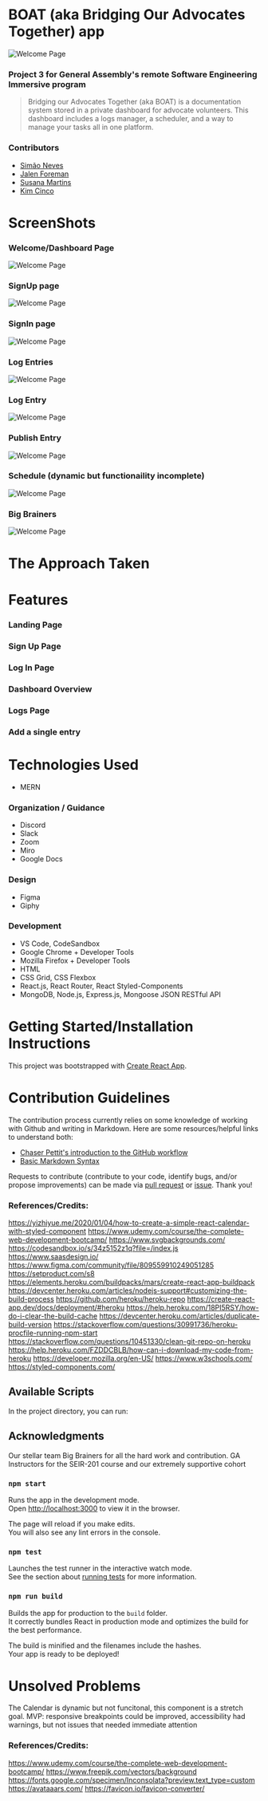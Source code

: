 # BOAT (aka Bridging Our Advocates Together) app

<img src="./src/images/HomePage.png" alt="Welcome Page">

### Project 3 for General Assembly's remote Software Engineering Immersive program

> Bridging our Advocates Together (aka BOAT) is a documentation system stored in a private dashboard for advocate volunteers. This dashboard includes a logs manager, a scheduler, and a way to manage your tasks all in one platform.

### Contributors

- [Simão Neves](https://github.com/Nevsimao03)
- [Jalen Foreman](https://github.com/Jalen-Foreman)
- [Susana Martins](https://github.com/5usana)
- [Kim Cinco](https://github.com/kccrtv)

# ScreenShots

### Welcome/Dashboard Page

<img src="./src/images/WelcomePage.png" alt="Welcome Page">

### SignUp page

<img src="./src/images/SignUp.png" alt="Welcome Page">

### SignIn page

<img src="./src/images/SignInPage.png" alt="Welcome Page">

### Log Entries

<img src="./src/images/LogEntries.png" alt="Welcome Page">

### Log Entry

<img src="./src/images/LogEntry.png" alt="Welcome Page">

### Publish Entry

<img src="./src/images/PublishEntry.png" alt="Welcome Page">

### Schedule (dynamic but functionaility incomplete)

<img src="./src/images/Dashboard.png" alt="Welcome Page">

### Big Brainers

<img src="./src/images/BigBrainers.png" alt="Welcome Page">

# The Approach Taken

# Features

### Landing Page

### Sign Up Page

### Log In Page

### Dashboard Overview

### Logs Page

### Add a single entry

# Technologies Used

- MERN

### Organization / Guidance

- Discord
- Slack
- Zoom
- Miro
- Google Docs

### Design

- Figma
- Giphy

### Development

- VS Code, CodeSandbox
- Google Chrome + Developer Tools
- Mozilla Firefox + Developer Tools
- HTML
- CSS Grid, CSS Flexbox
- React.js, React Router, React Styled-Components
- MongoDB, Node.js, Express.js, Mongoose JSON RESTful API

# Getting Started/Installation Instructions

This project was bootstrapped with [Create React App](https://github.com/facebook/create-react-app).

# Contribution Guidelines

The contribution process currently relies on some knowledge of working with Github and writing in Markdown. Here are some resources/helpful links to understand both:

- [Chaser Pettit's introduction to the GitHub workflow](https://gist.github.com/Chaser324/ce0505fbed06b947d962)
- [Basic Markdown Syntax](https://www.markdownguide.org/basic-syntax/)

Requests to contribute (contribute to your code, identify bugs, and/or propose improvements) can be made via [pull request](https://github.com/big-brainers/boat-frontend/compare) or [issue](https://github.com/big-brainers/boat-frontend/issues/new/choose). Thank you!

### References/Credits:

https://yizhiyue.me/2020/01/04/how-to-create-a-simple-react-calendar-with-styled-component
https://www.udemy.com/course/the-complete-web-development-bootcamp/
https://www.svgbackgrounds.com/
https://codesandbox.io/s/34z5152z1q?file=/index.js
https://www.saasdesign.io/
https://www.figma.com/community/file/809559910249051285
https://setproduct.com/s8
https://elements.heroku.com/buildpacks/mars/create-react-app-buildpack
https://devcenter.heroku.com/articles/nodejs-support#customizing-the-build-process
https://github.com/heroku/heroku-repo
https://create-react-app.dev/docs/deployment/#heroku
https://help.heroku.com/18PI5RSY/how-do-i-clear-the-build-cache
https://devcenter.heroku.com/articles/duplicate-build-version
https://stackoverflow.com/questions/30991736/heroku-procfile-running-npm-start
https://stackoverflow.com/questions/10451330/clean-git-repo-on-heroku
https://help.heroku.com/FZDDCBLB/how-can-i-download-my-code-from-heroku
https://developer.mozilla.org/en-US/
https://www.w3schools.com/
https://styled-components.com/

## Available Scripts

In the project directory, you can run:

## Acknowledgments

Our stellar team Big Brainers for all the hard work and contribution. GA Instructors for the SEIR-201 course and our extremely supportive cohort

### `npm start`

Runs the app in the development mode.\
Open [http://localhost:3000](http://localhost:3000) to view it in the browser.

The page will reload if you make edits.\
You will also see any lint errors in the console.

### `npm test`

Launches the test runner in the interactive watch mode.\
See the section about [running tests](https://facebook.github.io/create-react-app/docs/running-tests) for more information.

### `npm run build`

Builds the app for production to the `build` folder.\
It correctly bundles React in production mode and optimizes the build for the best performance.

The build is minified and the filenames include the hashes.\
Your app is ready to be deployed!

# Unsolved Problems

The Calendar is dynamic but not funcitonal, this component is a stretch goal.
MVP: responsive breakpoints could be improved, accessibility had warnings, but not issues that needed immediate attention

### References/Credits:

https://www.udemy.com/course/the-complete-web-development-bootcamp/
https://www.freepik.com/vectors/background
https://fonts.google.com/specimen/Inconsolata?preview.text_type=custom
https://avataaars.com/
https://favicon.io/favicon-converter/
